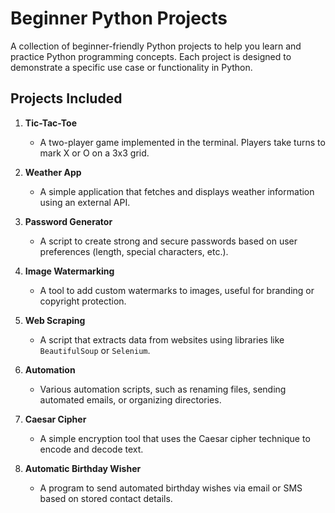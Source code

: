 # Beginner Python Projects

A collection of beginner-friendly Python projects to help you learn and practice Python programming concepts. Each project is designed to demonstrate a specific use case or functionality in Python.

## Projects Included

1. **Tic-Tac-Toe**  
   - A two-player game implemented in the terminal. Players take turns to mark X or O on a 3x3 grid.

2. **Weather App**  
   - A simple application that fetches and displays weather information using an external API.

3. **Password Generator**  
   - A script to create strong and secure passwords based on user preferences (length, special characters, etc.).

4. **Image Watermarking**  
   - A tool to add custom watermarks to images, useful for branding or copyright protection.

5. **Web Scraping**  
   - A script that extracts data from websites using libraries like `BeautifulSoup` or `Selenium`.

6. **Automation**  
   - Various automation scripts, such as renaming files, sending automated emails, or organizing directories.

7. **Caesar Cipher**  
   - A simple encryption tool that uses the Caesar cipher technique to encode and decode text.

8. **Automatic Birthday Wisher**  
   - A program to send automated birthday wishes via email or SMS based on stored contact details.
